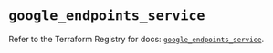 # `google_endpoints_service`

Refer to the Terraform Registry for docs: [`google_endpoints_service`](https://registry.terraform.io/providers/hashicorp/google-beta/5.30.0/docs/resources/google_endpoints_service).
